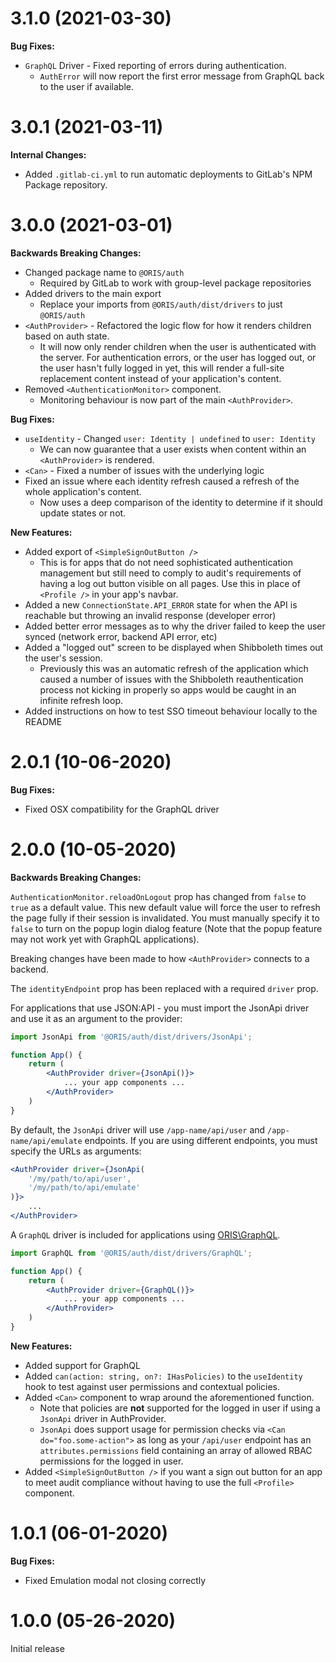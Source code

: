 
# 3.1.0 (2021-03-30)

__Bug Fixes:__

* `GraphQL` Driver - Fixed reporting of errors during authentication.
    * `AuthError` will now report the first error message from GraphQL back to the user if available.


# 3.0.1 (2021-03-11)

__Internal Changes:__

* Added `.gitlab-ci.yml` to run automatic deployments to GitLab's NPM Package repository.


# 3.0.0 (2021-03-01)

__Backwards Breaking Changes:__

* Changed package name to `@ORIS/auth`
    * Required by GitLab to work with group-level package repositories
* Added drivers to the main export
  * Replace your imports from `@ORIS/auth/dist/drivers` to just `@ORIS/auth`
* `<AuthProvider>` - Refactored the logic flow for how it renders children based on auth state.
  * It will now only render children when the user is authenticated with the server. For authentication errors, or the user has logged out, or the user hasn't fully logged in yet, this will render a full-site replacement content instead of your application's content.
* Removed `<AuthenticationMonitor>` component.
  * Monitoring behaviour is now part of the main `<AuthProvider>`.

__Bug Fixes:__

* `useIdentity` - Changed `user: Identity | undefined` to `user: Identity`
    * We can now guarantee that a user exists when content within an `<AuthProvider>` is rendered.
* `<Can>` - Fixed a number of issues with the underlying logic
* Fixed an issue where each identity refresh caused a refresh of the whole application's content.
  * Now uses a deep comparison of the identity to determine if it should update states or not.

__New Features:__

* Added export of `<SimpleSignOutButton />`
    * This is for apps that do not need sophisticated authentication management but still need to comply to audit's requirements of having a log out button visible on all pages. Use this in place of `<Profile />` in your app's navbar.
* Added a new `ConnectionState.API_ERROR` state for when the API is reachable but throwing an invalid response (developer error)
* Added better error messages as to why the driver failed to keep the user synced (network error, backend API error, etc)
* Added a "logged out" screen to be displayed when Shibboleth times out the user's session.
  * Previously this was an automatic refresh of the application which caused a number of issues with the Shibboleth reauthentication process not kicking in properly so apps would be caught in an infinite refresh loop.
* Added instructions on how to test SSO timeout behaviour locally to the README


# 2.0.1 (10-06-2020)

__Bug Fixes:__

* Fixed OSX compatibility for the GraphQL driver

# 2.0.0 (10-05-2020)

__Backwards Breaking Changes:__

`AuthenticationMonitor.reloadOnLogout` prop has changed from `false` to `true` as a default value. This new default value will force the user to refresh the page fully if their session is invalidated. You must manually specify it to `false` to turn on the popup login dialog feature (Note that the popup feature may not work yet with GraphQL applications).

Breaking changes have been made to how `<AuthProvider>` connects to a backend.

The `identityEndpoint` prop has been replaced with a required `driver` prop.

For applications that use JSON:API - you must import the JsonApi driver and use it as an argument to the provider:

```jsx
import JsonApi from '@ORIS/auth/dist/drivers/JsonApi';

function App() {
    return (
        <AuthProvider driver={JsonApi()}>
            ... your app components ...
        </AuthProvider>
    )
}
```

By default, the `JsonApi` driver will use `/app-name/api/user` and `/app-name/api/emulate` endpoints. If you are using different endpoints, you must specify the URLs as arguments:

```jsx
<AuthProvider driver={JsonApi(
    '/my/path/to/api/user',
    '/my/path/to/api/emulate'
)}>
    ...
</AuthProvider>
```

A `GraphQL` driver is included for applications using [ORIS\GraphQL](https://code.osu.edu/oris/graphql).

```jsx
import GraphQL from '@ORIS/auth/dist/drivers/GraphQL';

function App() {
    return (
        <AuthProvider driver={GraphQL()}>
            ... your app components ...
        </AuthProvider>
    )
}
```

__New Features:__

* Added support for GraphQL
* Added `can(action: string, on?: IHasPolicies)` to the `useIdentity` hook to test against user permissions and contextual policies.
* Added `<Can>` component to wrap around the aforementioned function.
    * Note that policies are **not** supported for the logged in user if using a `JsonApi` driver in AuthProvider.
    * `JsonApi` does support usage for permission checks via `<Can do="foo.some-action">` as long as your `/api/user` endpoint has an `attributes.permissions` field containing an array of allowed RBAC permissions for the logged in user.
* Added `<SimpleSignOutButton />` if you want a sign out button for an app to meet audit compliance without having to use the full `<Profile>` component.


# 1.0.1 (06-01-2020)

__Bug Fixes:__

* Fixed Emulation modal not closing correctly

# 1.0.0 (05-26-2020)

Initial release
